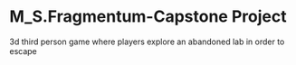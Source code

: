 # M_S.Fragmentum-Capstone Project
 3d third person game where players explore an abandoned lab in order to escape
